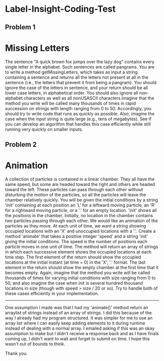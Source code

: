 # Label-Insight-Coding-Test

Problem 1
----------------------------------------------------
# Missing Letters
The sentence "A quick brown fox jumps over the lazy dog" contains every single letter in
the alphabet. Such sentences are called pangrams. You are to write a method
getMissingLetters, which takes as input a string containing a sentence and returns all
the letters not present at all in the sentence (i.e., the letters that prevent it from being a
pangram). You should ignore the case of the letters in sentence, and your return should
be all lower case letters, in alphabetical order. You should also ignore all non­alphabet
characters as well as all non­US­ASCII characters.Imagine that the method you write will be called many thousands of times in rapid
succession on strings with length ranging from 0 to 50. Accordingly, you should try to
write code that runs as quickly as possible. Also, imagine the case when the input string
is quite large (e.g., tens of megabytes). See if you can develop an algorithm that
handles this case efficiently while still running very quickly on smaller inputs.

Problem 2
----------------------------------------------------
# Animation
A collection of particles is contained in a linear chamber. They all have the same speed,
but some are headed toward the right and others are headed toward the left. These
particles can pass through each other without disturbing the motion of the particles, so
all the particles will leave the chamber relatively quickly.
You will be given the initial conditions by a string 'init' containing at each position an 'L'
for a leftward moving particle, an 'R' for a rightward moving particle, or a '.' for an empty
location. 'init' shows all the positions in the chamber. Initially, no location in the chamber
contains two particles passing through each other.
We would like an animation of the particles as they move. At each unit of time, we want
a string showing occupied locations with an 'X' and unoccupied locations with a '.'.
Create a method 'animate' that takes a positive integer 'speed' and a string 'init' giving
the initial conditions. The speed is the number of positions each particle moves in one
unit of time. The method will return an array of strings in which each successive element
shows the occupied locations at each time step. The first element of the return should show
the occupied locations at the initial instant (at time = 0) in the 'X', '.' format. The
last element in the return should show the empty chamber at the first time that it
becomes empty.
Again, imagine that the method you write will be called thousands of times for varying
initial conditions with size ranging from 0 to 50, and also imagine the case when init is
several hundred thousand locations in size (though with speed > size / 20 or so).  Try to
handle both of these cases efficiently in your implementation.

----------------------------------------------------
One assumption I made was that I had my 'animate()' method return an arraylist of strings instead
of an array of strings. I did this because of the way I already had my program structured. It was
simpler for me to use an array list where I can easily keep adding elements to it during runtime
instead of dealing with a normal array. I emailed asking if this was an okay assumption to make but
I didn't receive a response back and as I have finals coming up, I didn't want to wait and forget to
submit on time. I hope this wasn't out of bounds to think.

Thank you.
